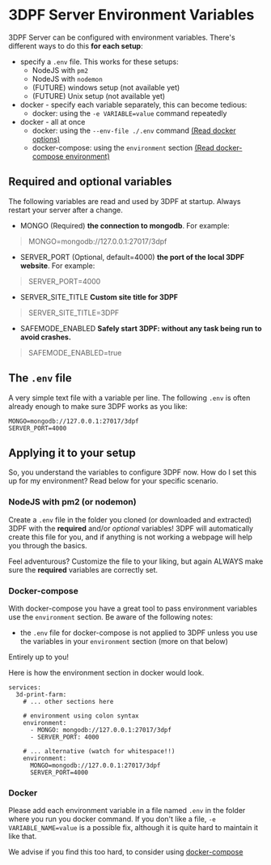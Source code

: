 # 3DPF Server Environment Variables
3DPF Server can be configured with environment variables. There's different ways to do this **for each setup**:
- specify a `.env` file. This works for these setups:
    - NodeJS with `pm2` 
    - NodeJS with `nodemon`
    - (FUTURE) windows setup (not available yet)
    - (FUTURE) Unix setup (not available yet)
- docker - specify each variable separately, this can become tedious:
    - docker: using the `-e VARIABLE=value` command repeatedly
- docker - all at once
    - docker: using the `--env-file ./.env` command [(Read docker options)](https://docs.docker.com/engine/reference/commandline/run/#options)    
    - docker-compose: using the `environment` section [(Read docker-compose environment)](https://docs.docker.com/compose/environment-variables/)
    

## Required and optional variables
The following variables are read and used by 3DPF at startup. Always restart your server after a change.

- MONGO (Required) **the connection to mongodb**. For example:
> MONGO=mongodb://127.0.0.1:27017/3dpf
- SERVER_PORT (Optional, default=4000) **the port of the local 3DPF website**. For example:
> 
> SERVER_PORT=4000
- SERVER_SITE_TITLE **Custom site title for 3DPF**
> SERVER_SITE_TITLE=3DPF
- SAFEMODE_ENABLED **Safely start 3DPF: without any task being run to avoid crashes.**
> SAFEMODE_ENABLED=true
## The `.env` file
A very simple text file with a variable per line. The following `.env` is often already enough to make sure 3DPF works as you like:
```
MONGO=mongodb://127.0.0.1:27017/3dpf
SERVER_PORT=4000
```

## Applying it to your setup
So, you understand the variables to configure 3DPF now. How do I set this up for my environment? Read below for your specific scenario.

### NodeJS with pm2 (or nodemon)
Create a `.env` file in the folder you cloned (or downloaded and extracted) 3DPF with the **required** and/or _optional_ variables!
3DPF will automatically create this file for you, and if anything is not working a webpage will help you through the basics.

Feel adventurous? Customize the file to your liking, but again ALWAYS make sure the **required** variables are correctly set.

### Docker-compose 
With docker-compose you have a great tool to pass environment variables use the `environment` section.
Be aware of the following notes:
- the `.env` file for docker-compose is not applied to 3DPF unless you use the variables in your `environment` section (more on that below)

Entirely up to you!

Here is how the environment section in docker would look.
```
services:
  3d-print-farm:
    # ... other sections here
    
    # environment using colon syntax
    environment:
      - MONGO: mongodb://127.0.0.1:27017/3dpf
      - SERVER_PORT: 4000
    
    # ... alternative (watch for whitespace!!) 
    environment:
      MONGO=mongodb://127.0.0.1:27017/3dpf
      SERVER_PORT=4000
```
### Docker 
Please add each environment variable in a file named `.env` in the folder where you run you docker command.
If you don't like a file, `-e VARIABLE_NAME=value` is a possible fix, although it is quite hard to maintain it like that.

We advise if you find this too hard, to consider using [docker-compose](#docker-compose)
